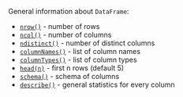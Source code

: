 [//]: # (title: General info)

<!---IMPORT org.jetbrains.kotlinx.dataframe.samples.api.Analyze-->

General information about `DataFrame`:
* [`nrow()`](nrow.md) - number of rows
* [`ncol()`](ncol.md) - number of columns
* [`ndistinct()`](ndistinct.md) - number of distinct columns
* [`columnNames()`](columnNames.md) - list of column names
* [`columnTypes()`](columnTypes.md) - list of column types
* [`head(n)`](head.md) - first n rows (default 5)
* [`schema()`](schema.md) - schema of columns
* [`describe()`](describe.md) - general statistics for every column
